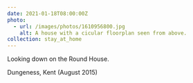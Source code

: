 ```yaml
---
date: 2021-01-18T08:00:00Z
photo:
  - url: /images/photos/1610956800.jpg
    alt: A house with a cicular floorplan seen from above.
collection: stay_at_home
---
```

Looking down on the Round House.

Dungeness, Kent (August 2015)
